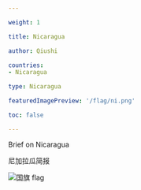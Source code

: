 ```yaml
---

weight: 1

title: Nicaragua

author: Qiushi 

countries: 
- Nicaragua

type: Nicaragua

featuredImagePreview: '/flag/ni.png'

toc: false 

---
```


Brief on Nicaragua

尼加拉瓜简报 

<!--more-->

![国旗 flag](/flag/ni.png)